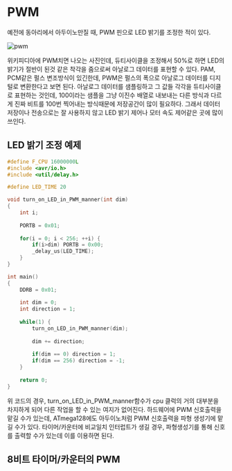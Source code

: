# PWM

예전에 동아리에서 아두이노만질 때, PWM 핀으로 LED 밝기를 조정한 적이 있다.

![pwm](https://ko.wikipedia.org/wiki/%ED%8E%84%EC%8A%A4_%ED%8F%AD_%EB%B3%80%EC%A1%B0#/media/%ED%8C%8C%EC%9D%BC:PWM_duty_cycle_with_label.gif)

위키피디아에 PWM치면 나오는 사진인데, 듀티사이클을 조정해서 50%로 하면 LED의 밝기가 절반이 된것 같은 착각을 줌으로써 아날로그 데이터를 표현할 수 있다.
PAM, PCM같은 펄스 변조방식이 있긴한데, PWM은 펄스의 폭으로 아날로그 데이터를 디지털로 변환한다고 보면 된다.
아날로그 데이터를 샘플링하고 그 값들 각각을 듀티사이클로 표현하는 것인데, 100이라는 샘플을 그냥 이진수 배열로 내보내는 다른 방식과 다르게 진짜 비트를 100번 찍어내는 방식때문에 저장공간이 많이 필요하다. 그래서 데이터 저장이나 전송으로는 잘 사용하지 않고 LED 밝기 제어나 모터 속도 제어같은 곳에 많이 쓰인다.

## LED 밝기 조정 예제

``` c
#define F_CPU 16000000L
#include <avr/io.h>
#include <util/delay.h>

#define LED_TIME 20

void turn_on_LED_in_PWM_manner(int dim)
{
	int i;
	
	PORTB = 0x01;
	
	for(i = 0; i < 256; ++i) {
		if(i>dim) PORTB = 0x00;
		_delay_us(LED_TIME);
	}
}

int main()
{
	DDRB = 0x01;
	
	int dim = 0;
	int direction = 1;
	
	while(1) {
		turn_on_LED_in_PWM_manner(dim);
		
		dim += direction;
		
		if(dim == 0) direction = 1;
		if(dim == 256) direction = -1;
	}
	
	return 0;
}
```

위 코드의 경우, turn_on_LED_in_PWM_manner함수가 cpu 클럭의 거의 대부분을 차지하게 되어 다른 작업을 할 수 있는 여지가 없어진다.
하드웨어에 PWM 신호출력을 맡길 수가 있는데, ATmega128에도 아두이노처럼 PWM 신호출력을 파형 생성기에 맡길 수가 있다. 타이머/카운터에 비교일치 인터럽트가 생길 경우, 파형생성기를 통해 신호를 출력할 수가 있는데 이를 이용하면 된다.

## 8비트 타이머/카운터의 PWM

